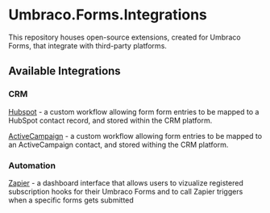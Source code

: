 # Umbraco.Forms.Integrations

This repository houses open-source extensions, created for Umbraco Forms, that integrate with third-party platforms.

## Available Integrations

### CRM

[Hubspot](./src/Umbraco.Forms.Integrations.Crm.Hubspot/) - a custom workflow allowing form form entries to be mapped to a HubSpot contact record, and stored within the CRM platform.

[ActiveCampaign](./src/Umbraco.Forms.Integrations.Crm.ActiveCampaign/) - a custom workflow allowing form entries to be mapped to an ActiveCampaign contact, and stored withing the CRM platform.

### Automation

[Zapier](./src/Umbraco.Forms.Integrations.Automation.Zapier) - a dashboard interface that allows users to vizualize registered subscription hooks for their Umbraco Forms and to call Zapier triggers when a specific forms gets submitted
